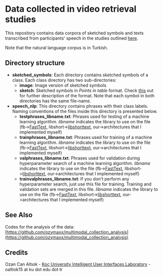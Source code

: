 # Data collected in video retrieval studies
This repository contains data corpora of sketched symbols and texts transcribed from participants' speech in the studies outlined [here](https://ozymaxx.github.io/blog/2017/07/31/insan-merkezli-tasarim1/).

Note that the natural language corpus is in Turkish.

## Directory structure
* **sketched_symbols**: Each directory contains sketched symbols of a class. Each class directory has two sub-directories:
  * **image**: Image version of sketched symbols
  * **sketch**: Sketched symbols in *Points in table* format. Check [this](https://github.com/ozymaxx/sketchfe) out for further description of the format.
  Note that each symbol in both directories has the same file-name. 
* **speech_nlp**: This directory contains phrases with their class labels. Naming conventions of the files inside this directory is presented below.
  * **testphrases_libname.txt**: Phrases used for testing of a machine learning algorithm. *libname* indicates the library to use on the file (fb->[FastText](https://github.com/facebookresearch/fastText), libshort->[libshorttext](https://www.csie.ntu.edu.tw/~cjlin/libshorttext/), our->architectures that I implemented myself)
  * **trainphrases_libname.txt**: Phrases used for training of a machine learning algorithm. *libname* indicates the library to use on the file (fb->[FastText](https://github.com/facebookresearch/fastText), libshort->[libshorttext](https://www.csie.ntu.edu.tw/~cjlin/libshorttext/), our->architectures that I implemented myself)
  * **valphrases_libname.txt**: Phrases used for validation during hyperparameter search of a machine learning algorithm. *libname* indicates the library to use on the file (fb->[FastText](https://github.com/facebookresearch/fastText), libshort->[libshorttext](https://www.csie.ntu.edu.tw/~cjlin/libshorttext/), our->architectures that I implemented myself)
  * **trainvalphrases_libname.txt**: If you don't perform any hyperparameter search, just use this file for training. Training and validation sets are merged in this file. *libname* indicates the library to use on the file (fb->[FastText](https://github.com/facebookresearch/fastText), libshort->[libshorttext](https://www.csie.ntu.edu.tw/~cjlin/libshorttext/), our->architectures that I implemented myself)
  
## See Also
Codes for the analysis of the data: [https://github.com/ozymaxx/multimodal_collection_analysis](https://github.com/ozymaxx/multimodal_collection_analysis)

## Credits
Ozan Can Altıok - [Koç University Intelligent User Interfaces Laboratory](http://iui.ku.edu.tr) - oaltiok15 at ku dot edu dot tr

